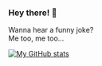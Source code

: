 ### Hey there! 👋
Wanna hear a funny joke?<br>
Me too, me too... 

[![My GitHub stats](https://github-readme-stats.vercel.app/api?username=r-chong&count_private=true&theme=tokyonight&hide_border=true)](#)
